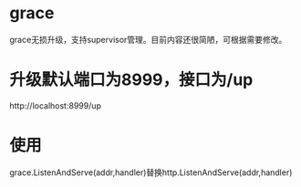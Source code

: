 # grace
grace无损升级，支持supervisor管理。目前内容还很简陋，可根据需要修改。

# 升级默认端口为8999，接口为/up
http://localhost:8999/up

# 使用
grace.ListenAndServe(addr,handler)替换http.ListenAndServe(addr,handler)
